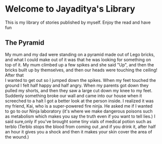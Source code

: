 # Welcome to Jayaditya's Library

This is my library of stories published by myself. Enjoy the read and have fun

## The Pyramid

My mum and my dad were standing on a pyramid made out of Lego bricks, and what I could make out of it was that he was looking for something on top of it.
My mum climbed up a few spikes and she said "Up", and then the bricks built up by themselves, and then our heads were touching the ceiling! After that  
I wanted to get out so I jumped down the spikes. When my feet touched the ground I felt half happy and half angry. When my parents got down
they pulled my shorts, and then they saw a large cut down my knee to my feet. Suddenly something broke our wall and came into our house
when it screeched to a halt I got a better look at the person inside. I realized it was my friend, Kai, who is a super-powered fire ninja.
He asked me if I wanted to go to our Ninja laboratory (it's where we make dangerous poisons such as metabolism which makes you say the truth
even if you want to tell lies.) I said sure,only if you've brought some tiny vials of medical potion such as terblo (Terblo stops the blood from coming out ,and if you drink it, after half an hour it gives you a shock and then it makes your skin cover the area of the wound.)   


